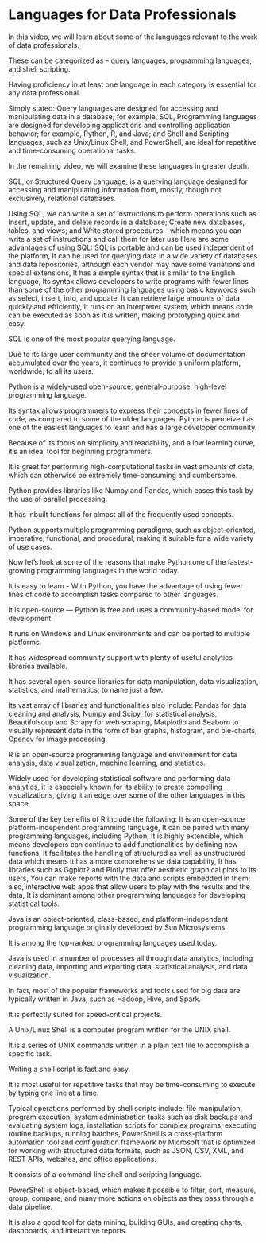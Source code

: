 # Languages for Data Professionals

In this video, we will learn about some of the languages relevant to the work of data professionals.

These can be categorized as – query languages, programming languages, and shell scripting.

Having proficiency in at least one language in each category is essential for any data professional.

Simply stated: Query languages are designed for accessing and manipulating data in a database; for example, SQL, Programming languages are designed for developing applications and controlling application behavior; for example, Python, R, and Java; and Shell and Scripting languages, such as Unix/Linux Shell, and PowerShell, are ideal for repetitive and time-consuming operational tasks.

In the remaining video, we will examine these languages in greater depth.

SQL, or Structured Query Language, is a querying language designed for accessing and manipulating information from, mostly, though not exclusively, relational databases.

Using SQL, we can write a set of instructions to perform operations such as Insert, update, and delete records in a database; Create new databases, tables, and views; and Write stored procedures—which means you can write a set of instructions and call them for later use Here are some advantages of using SQL: SQL is portable and can be used independent of the platform, It can be used for querying data in a wide variety of databases and data repositories, although each vendor may have some variations and special extensions, It has a simple syntax that is similar to the English language, Its syntax allows developers to write programs with fewer lines than some of the other programming languages using basic keywords such as select, insert, into, and update, It can retrieve large amounts of data quickly and efficiently, It runs on an interpreter system, which means code can be executed as soon as it is written, making prototyping quick and easy.

SQL is one of the most popular querying language.

Due to its large user community and the sheer volume of documentation accumulated over the years, it continues to provide a uniform platform, worldwide, to all its users.

Python is a widely-used open-source, general-purpose, high-level programming language.

Its syntax allows programmers to express their concepts in fewer lines of code, as compared to some of the older languages. Python is perceived as one of the easiest languages to learn and has a large developer community.

Because of its focus on simplicity and readability, and a low learning curve, it’s an ideal tool for beginning programmers.

It is great for performing high-computational tasks in vast amounts of data, which can otherwise be extremely time-consuming and cumbersome.

Python provides libraries like Numpy and Pandas, which eases this task by the use of parallel processing.

It has inbuilt functions for almost all of the frequently used concepts.

Python supports multiple programming paradigms, such as object-oriented, imperative, functional, and procedural, making it suitable for a wide variety of use cases.

Now let’s look at some of the reasons that make Python one of the fastest-growing programming languages in the world today.

It is easy to learn - With Python, you have the advantage of using fewer lines of code to accomplish tasks compared to other languages.

It is open-source — Python is free and uses a community-based model for development.

It runs on Windows and Linux environments and can be ported to multiple platforms.

It has widespread community support with plenty of useful analytics libraries available.

It has several open-source libraries for data manipulation, data visualization, statistics, and mathematics, to name just a few.

Its vast array of libraries and functionalities also include: Pandas for data cleaning and analysis, Numpy and Scipy, for statistical analysis, Beautifulsoup and Scrapy for web scraping, Matplotlib and Seaborn to visually represent data in the form of bar graphs, histogram, and pie-charts, Opencv for image processing.

R is an open-source programming language and environment for data analysis, data visualization, machine learning, and statistics.

Widely used for developing statistical software and performing data analytics, it is especially known for its ability to create compelling visualizations, giving it an edge over some of the other languages in this space.

Some of the key benefits of R include the following: It is an open-source platform-independent programming language, It can be paired with many programming languages, including Python, It is highly extensible, which means developers can continue to add functionalities by defining new functions, It facilitates the handling of structured as well as unstructured data which means it has a more comprehensive data capability, It has libraries such as Ggplot2 and Plotly that offer aesthetic graphical plots to its users, You can make reports with the data and scripts embedded in them; also, interactive web apps that allow users to play with the results and the data, It is dominant among other programming languages for developing statistical tools.

Java is an object-oriented, class-based, and platform-independent programming language originally developed by Sun Microsystems.

It is among the top-ranked programming languages used today.

Java is used in a number of processes all through data analytics, including cleaning data, importing and exporting data, statistical analysis, and data visualization.

In fact, most of the popular frameworks and tools used for big data are typically written in Java, such as Hadoop, Hive, and Spark.

It is perfectly suited for speed-critical projects.

A Unix/Linux Shell is a computer program written for the UNIX shell.

It is a series of UNIX commands written in a plain text file to accomplish a specific task.

Writing a shell script is fast and easy.

It is most useful for repetitive tasks that may be time-consuming to execute by typing one line at a time.

Typical operations performed by shell scripts include: file manipulation, program execution, system administration tasks such as disk backups and evaluating system logs, installation scripts for complex programs, executing routine backups, running batches, PowerShell is a cross-platform automation tool and configuration framework by Microsoft that is optimized for working with structured data formats, such as JSON, CSV, XML, and REST APIs, websites, and office applications.

It consists of a command-line shell and scripting language.

PowerShell is object-based, which makes it possible to filter, sort, measure, group, compare, and many more actions on objects as they pass through a data pipeline.

It is also a good tool for data mining, building GUIs, and creating charts, dashboards, and interactive reports.
